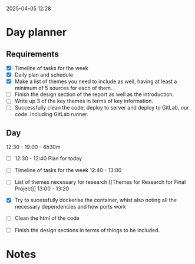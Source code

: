 2025-04-05 12:28


# Day planner

## Requirements

- [x] Timeline of tasks for the week
- [x] Daily plan and schedule
- [x] Make a list of themes you need to include as well, having at least a minimum of 5 sources for each of them.
- [ ] Finish the design section of the report as well as the introduction.
- [ ] Write up 3 of the key themes in terms of key information.
- [ ] Successfully clean the code, deploy to server and deploy to GitLab, our code. Including GitLab runner.

## Day

12:30 - 19:00 - 6h30m

- [ ] 12:30 - 12:40 Plan for today
- [ ] Timeline of tasks for the week 12:40 - 13:00
- [ ] List of themes necessary for research [[Themes for Research for Final Project]] 13:00 - 13:20
- [x] Try to sucessfully dockerise the container, whist also noting all the necessary dependencies and how ports work
- [ ] Clean the html of the code

- [ ] Finish the design sections in terms of things to be included.
# Notes